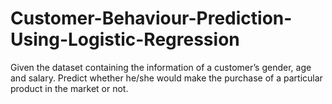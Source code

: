 # Customer-Behaviour-Prediction-Using-Logistic-Regression
Given the dataset containing the information of a customer’s gender, age and salary. Predict whether he/she  would make the purchase of a particular product in the market or not.
